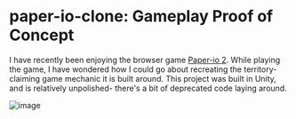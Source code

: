 # paper-io-clone: Gameplay Proof of Concept 
I have recently been enjoying the browser game [Paper-io 2](https://paper-io.com/). 
While playing the game, I have wondered how I could go about recreating the territory-claiming game mechanic it is built around. This project was built in Unity, and is relatively unpolished- there's a bit of deprecated code laying around.

![image](https://github.com/jdljake/paperio-clone/assets/20306303/08787885-37e3-4038-b71d-28b0623733a0)
